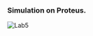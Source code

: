 ### Simulation on Proteus.

![Lab5](https://github.com/IamAbdelrahman/Embedded-Systems-Diploma/assets/108472811/996bbaa4-9728-4c5c-84c3-15bfd6e16ae5)
